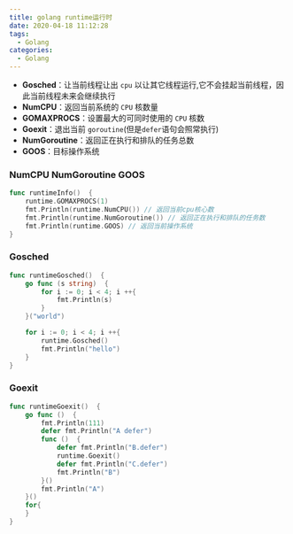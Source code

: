 ```yaml
---
title: golang runtime运行时
date: 2020-04-18 11:12:28
tags:
  - Golang
categories:
  - Golang
---
```


- **Gosched**：让当前线程让出 `cpu` 以让其它线程运行,它不会挂起当前线程，因此当前线程未来会继续执行
- **NumCPU**：返回当前系统的 `CPU` 核数量
- **GOMAXPROCS**：设置最大的可同时使用的 `CPU` 核数
- **Goexit**：退出当前 `goroutine`(但是`defer`语句会照常执行)
- **NumGoroutine**：返回正在执行和排队的任务总数
- **GOOS**：目标操作系统

<!--more-->

### NumCPU NumGoroutine GOOS

```go
func runtimeInfo()  {
    runtime.GOMAXPROCS(1)
    fmt.Println(runtime.NumCPU()) // 返回当前cpu核心数
    fmt.Println(runtime.NumGoroutine()) // 返回正在执行和排队的任务数
    fmt.Println(runtime.GOOS) // 返回当前操作系统
}
```

### Gosched

```go
func runtimeGosched()  {
    go func (s string)  {
        for i := 0; i < 4; i ++{
            fmt.Println(s)
        }
    }("world")

    for i := 0; i < 4; i ++{
        runtime.Gosched()
        fmt.Println("hello")
    }
}
```

### Goexit

```go
func runtimeGoexit()  {
    go func ()  {
        fmt.Println(111)
        defer fmt.Println("A defer")
        func ()  {
            defer fmt.Println("B.defer")
            runtime.Goexit()
            defer fmt.Println("C.defer")
            fmt.Println("B")
        }()
        fmt.Println("A")
    }()
    for{
    }
}
```
